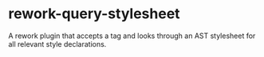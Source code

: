 # rework-query-stylesheet
A rework plugin that accepts a tag and looks through an AST stylesheet for all relevant style declarations.
